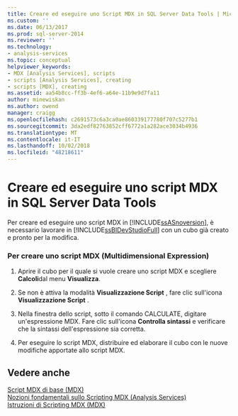 ```yaml
---
title: Creare ed eseguire uno Script MDX in SQL Server Data Tools | Microsoft Docs
ms.custom: ''
ms.date: 06/13/2017
ms.prod: sql-server-2014
ms.reviewer: ''
ms.technology:
- analysis-services
ms.topic: conceptual
helpviewer_keywords:
- MDX [Analysis Services], scripts
- scripts [Analysis Services], creating
- scripts [MDX], creating
ms.assetid: aa54b8cc-ff3b-4ef6-a64e-11b9e9d7fa11
author: minewiskan
ms.author: owend
manager: craigg
ms.openlocfilehash: c2691573c6a3ca0ae860339177780f707c5277b1
ms.sourcegitcommit: 3da2edf82763852cff6772a1a282ace3034b4936
ms.translationtype: MT
ms.contentlocale: it-IT
ms.lasthandoff: 10/02/2018
ms.locfileid: "48218611"
---
```

# <a name="create-and-run-an-mdx-script-in-sql-server-data-tools"></a>Creare ed eseguire uno script MDX in SQL Server Data Tools
  Per creare ed eseguire uno script MDX in  [!INCLUDE[ssASnoversion](../../includes/ssasnoversion-md.md)], è necessario lavorare in [!INCLUDE[ssBIDevStudioFull](../../includes/ssbidevstudiofull-md.md)] con un cubo già creato e pronto per la modifica.  
  
### <a name="to-create-a-multidimensional-expressions-mdx-script"></a>Per creare uno script MDX (Multidimensional Expression)  
  
1.  Aprire il cubo per il quale si vuole creare uno script MDX e scegliere **Calcoli**dal menu **Visualizza**.  
  
2.  Se non è attiva la modalità **Visualizzazione Script** , fare clic sull'icona **Visualizzazione Script** .  
  
3.  Nella finestra dello script, sotto il comando CALCULATE, digitare un'espressione MDX. Fare clic sull'icona **Controlla sintassi** e verificare che la sintassi dell'espressione sia corretta.  
  
4.  Per eseguire lo script MDX, distribuire ed elaborare il cubo con le nuove modifiche apportate allo script MDX.  
  
## <a name="see-also"></a>Vedere anche  
 [Script MDX di base &#40;MDX&#41;](mdx/the-basic-mdx-script-mdx.md)   
 [Nozioni fondamentali sullo Scripting MDX &#40;Analysis Services&#41;](mdx/mdx-scripting-fundamentals-analysis-services.md)   
 [Istruzioni di Scripting MDX &#40;MDX&#41;](/sql/mdx/mdx-scripting-statements-mdx)  
  
  
